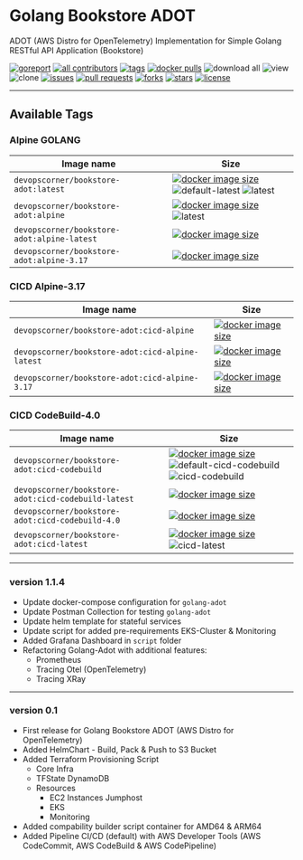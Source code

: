 # Golang Bookstore ADOT

ADOT (AWS Distro for OpenTelemetry) Implementation for Simple Golang RESTful API Application (Bookstore)

[![goreport](https://goreportcard.com/badge/github.com/devopscorner/golang-adot/src)](https://goreportcard.com/badge/github.com/devopscorner/golang-adot/src) [![all contributors](https://img.shields.io/github/contributors/devopscorner/golang-adot)](https://github.com/devopscorner/golang-adot/graphs/contributors) [![tags](https://img.shields.io/github/v/tag/devopscorner/golang-adot?sort=semver)](https://github.com/devopscorner/golang-adot/releases) [![docker pulls](https://img.shields.io/docker/pulls/devopscorner/bookstore-adot.svg)](https://hub.docker.com/r/devopscorner/bookstore-adot/) ![download all](https://img.shields.io/github/downloads/devopscorner/golang-adot/total.svg) ![view](https://views.whatilearened.today/views/github/devopscorner/golang-adot.svg) ![clone](https://img.shields.io/badge/dynamic/json?color=success&label=clone&query=count&url=https://github.com/devopscorner/golang-adot/blob/master/clone.json?raw=True&logo=github) [![issues](https://img.shields.io/github/issues/devopscorner/golang-adot)](https://github.com/devopscorner/golang-adot/issues) [![pull requests](https://img.shields.io/github/issues-pr/devopscorner/golang-adot)](https://github.com/devopscorner/golang-adot/pulls) [![forks](https://img.shields.io/github/forks/devopscorner/golang-adot)](https://github.com/devopscorner/golang-adot/fork) [![stars](https://img.shields.io/github/stars/devopscorner/golang-adot)](https://github.com/devopscorner/golang-adot/stargazers) [![license](https://img.shields.io/github/license/devopscorner/golang-adot)](https://img.shields.io/github/license/devopscorner/golang-adot)

---

## Available Tags

### Alpine GOLANG

| Image name | Size |
|------------|------|
| `devopscorner/bookstore-adot:latest` | [![docker image size](https://img.shields.io/docker/image-size/devopscorner/bookstore-adot/latest.svg?label=Image%20size&logo=docker)](https://hub.docker.com/repository/docker/devopscorner/bookstore-adot/tags?page=1&ordering=last_updated&name=latest) ![default-latest](https://img.shields.io/static/v1?label=latest&message=default&color=brightgreen) ![latest](https://img.shields.io/static/v1?label=latest&message=alpine&color=orange) |
| `devopscorner/bookstore-adot:alpine` | [![docker image size](https://img.shields.io/docker/image-size/devopscorner/bookstore-adot/alpine.svg?label=Image%20size&logo=docker)](https://hub.docker.com/repository/docker/devopscorner/bookstore-adot/tags?page=1&ordering=last_updated&name=alpine) ![latest](https://img.shields.io/static/v1?label=latest&message=alpine&color=orange) |
| `devopscorner/bookstore-adot:alpine-latest` | [![docker image size](https://img.shields.io/docker/image-size/devopscorner/bookstore-adot/alpine-latest.svg?label=Image%20size&logo=docker)](https://hub.docker.com/repository/docker/devopscorner/bookstore-adot/tags?page=1&ordering=last_updated&name=alpine-latest) |
| `devopscorner/bookstore-adot:alpine-3.17` | [![docker image size](https://img.shields.io/docker/image-size/devopscorner/bookstore-adot/alpine-3.17.svg?label=Image%20size&logo=docker)](https://hub.docker.com/repository/docker/devopscorner/bookstore-adot/tags?page=1&ordering=last_updated&name=alpine-3.17) |

### CICD Alpine-3.17

| Image name | Size |
|------------|------|
| `devopscorner/bookstore-adot:cicd-alpine` | [![docker image size](https://img.shields.io/docker/image-size/devopscorner/bookstore-adot/cicd-alpine.svg?label=Image%20size&logo=docker)](https://hub.docker.com/repository/docker/devopscorner/bookstore-adot/tags?page=1&ordering=last_updated&name=cicd-alpine) |
| `devopscorner/bookstore-adot:cicd-alpine-latest` | [![docker image size](https://img.shields.io/docker/image-size/devopscorner/bookstore-adot/cicd-alpine-latest.svg?label=Image%20size&logo=docker)](https://hub.docker.com/repository/docker/devopscorner/bookstore-adot/tags?page=1&ordering=last_updated&name=cicd-alpine-latest) |
| `devopscorner/bookstore-adot:cicd-alpine-3.17` | [![docker image size](https://img.shields.io/docker/image-size/devopscorner/bookstore-adot/cicd-alpine-3.17.svg?label=Image%20size&logo=docker)](https://hub.docker.com/repository/docker/devopscorner/bookstore-adot/tags?page=1&ordering=last_updated&name=cicd-alpine-3.17) |

### CICD CodeBuild-4.0

| Image name | Size |
|------------|------|
| `devopscorner/bookstore-adot:cicd-codebuild` | [![docker image size](https://img.shields.io/docker/image-size/devopscorner/bookstore-adot/cicd-codebuild.svg?label=Image%20size&logo=docker)](https://hub.docker.com/repository/docker/devopscorner/bookstore-adot/tags?page=1&ordering=last_updated&name=cicd-codebuild) ![default-cicd-codebuild](https://img.shields.io/static/v1?label=latest&message=default&color=brightgreen) ![cicd-codebuild](https://img.shields.io/static/v1?label=latest&message=cicd-codebuild&color=orange) |
| `devopscorner/bookstore-adot:cicd-codebuild-latest` | [![docker image size](https://img.shields.io/docker/image-size/devopscorner/bookstore-adot/cicd-codebuild-latest.svg?label=Image%20size&logo=docker)](https://hub.docker.com/repository/docker/devopscorner/bookstore-adot/tags?page=1&ordering=last_updated&name=cicd-codebuild-latest) |
| `devopscorner/bookstore-adot:cicd-codebuild-4.0` | [![docker image size](https://img.shields.io/docker/image-size/devopscorner/bookstore-adot/cicd-codebuild-4.0.svg?label=Image%20size&logo=docker)](https://hub.docker.com/repository/docker/devopscorner/bookstore-adot/tags?page=1&ordering=last_updated&name=cicd-codebuild-4.0) |
| `devopscorner/bookstore-adot:cicd-latest` | [![docker image size](https://img.shields.io/docker/image-size/devopscorner/bookstore-adot/cicd-latest.svg?label=Image%20size&logo=docker)](https://hub.docker.com/repository/docker/devopscorner/bookstore-adot/tags?page=1&ordering=last_updated&name=cicd-latest) ![cicd-latest](https://img.shields.io/static/v1?label=latest&message=cicd-codebuild&color=orange) |

---

### version 1.1.4

- Update docker-compose configuration for `golang-adot`
- Update Postman Collection for testing `golang-adot`
- Update helm template for stateful services
- Update script for added pre-requirements EKS-Cluster & Monitoring
- Added Grafana Dashboard in `script` folder
- Refactoring Golang-Adot with additional features:
  - Prometheus
  - Tracing Otel (OpenTelemetry)
  - Tracing XRay

---

### version 0.1

- First release for Golang Bookstore ADOT (AWS Distro for OpenTelemetry)
- Added HelmChart - Build, Pack & Push to S3 Bucket
- Added Terraform Provisioning Script
  - Core Infra
  - TFState DynamoDB
  - Resources
    - EC2 Instances Jumphost
    - EKS
    - Monitoring
- Added compability builder script container for AMD64 & ARM64
- Added Pipeline CI/CD (default) with AWS Developer Tools (AWS CodeCommit, AWS CodeBuild & AWS CodePipeline)